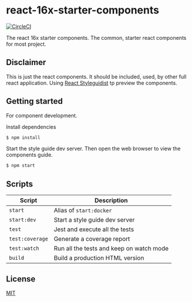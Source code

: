 # react-16x-starter-components

[![CircleCI](https://circleci.com/gh/demonmhon/react-16x-starter-components/tree/master.svg?style=svg)](https://circleci.com/gh/demonmhon/react-16x-starter-components/tree/master)

The react 16x starter components. The common, starter react components for most project.


## Disclaimer

This is just the react components. It should be included, used, by other full react application. Using [React Styleguidist](https://react-styleguidist.js.org/) tp preview the components.


## Getting started

For component development.

Install dependencies

```bash
$ npm install
```

Start the style guide dev server. Then open the web browser to view the components guide.

```bash
$ npm start
```


## Scripts

| Script | Description |
|-|-|
| `start` | Alias of `start:docker` |
| `start:dev` | Start a style guide dev server |
| `test` | Jest and execute all the tests |
| `test:coverage` | Generate a coverage report |
| `test:watch` | Run all the tests and keep on watch mode |
| `build` | Build a production HTML version |


## License

[MIT](LICENSE.md)

